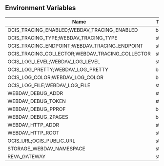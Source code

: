 ## Environment Variables

| Name | Type | Default Value | Description |
|------|------|---------------|-------------|
| OCIS_TRACING_ENABLED;WEBDAV_TRACING_ENABLED | bool | false | |
| OCIS_TRACING_TYPE;WEBDAV_TRACING_TYPE | string |  | |
| OCIS_TRACING_ENDPOINT;WEBDAV_TRACING_ENDPOINT | string |  | |
| OCIS_TRACING_COLLECTOR;WEBDAV_TRACING_COLLECTOR | string |  | |
| OCIS_LOG_LEVEL;WEBDAV_LOG_LEVEL | string |  | |
| OCIS_LOG_PRETTY;WEBDAV_LOG_PRETTY | bool | false | |
| OCIS_LOG_COLOR;WEBDAV_LOG_COLOR | bool | false | |
| OCIS_LOG_FILE;WEBDAV_LOG_FILE | string |  | |
| WEBDAV_DEBUG_ADDR | string | 127.0.0.1:9119 | |
| WEBDAV_DEBUG_TOKEN | string |  | |
| WEBDAV_DEBUG_PPROF | bool | false | |
| WEBDAV_DEBUG_ZPAGES | bool | false | |
| WEBDAV_HTTP_ADDR | string | 127.0.0.1:9115 | |
| WEBDAV_HTTP_ROOT | string | / | |
| OCIS_URL;OCIS_PUBLIC_URL | string | https://127.0.0.1:9200 | |
| STORAGE_WEBDAV_NAMESPACE | string | /users/{{.Id.OpaqueId}} | |
| REVA_GATEWAY | string | 127.0.0.1:9142 | |